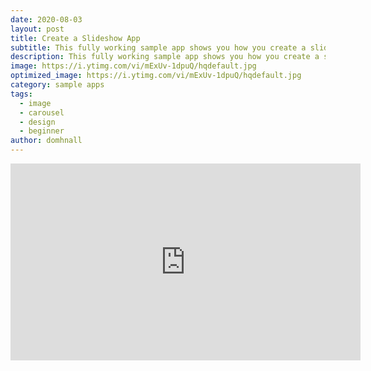 ```yaml
---
date: 2020-08-03
layout: post
title: Create a Slideshow App
subtitle: This fully working sample app shows you how you create a slideshow of your favorite images.
description: This fully working sample app shows you how you create a slideshow of your favorite images.
image: https://i.ytimg.com/vi/mExUv-1dpuQ/hqdefault.jpg
optimized_image: https://i.ytimg.com/vi/mExUv-1dpuQ/hqdefault.jpg
category: sample apps
tags:
  - image
  - carousel
  - design
  - beginner
author: domhnall
---
```


<iframe width="560" height="315" src="https://www.youtube.com/embed/mExUv-1dpuQ" frameborder="0" allow="accelerometer; autoplay; encrypted-media; gyroscope; picture-in-picture" allowfullscreen></iframe>